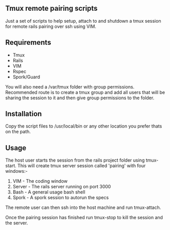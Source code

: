 ## Tmux remote pairing scripts

Just a set of scripts to help setup, attach to and shutdown a tmux
session for remote rails pairing over ssh using VIM.

## Requirements

* Tmux
* Rails
* VIM
* Rspec
* Spork/Guard

You will also need a /var/tmux folder with group permissions.
Recommended route is to create a tmux group and add all users that will
be sharing the session to it and then give group permissions to the
folder.

## Installation

Copy the script files to /usr/local/bin or any other location you prefer
thats on the path.

## Usage

The host user starts the session from the rails project folder using tmux-start. This will create tmux
server session called 'pairing' with four windows:-

1. VIM - The coding window
1. Server - The rails server running on port 3000
1. Bash - A general usage bash shell
1. Spork - A spork session to autorun the specs

The remote user can then ssh into the host machine and run tmux-attach.

Once the pairing session has finished run tmux-stop to kill the session
and the server.

